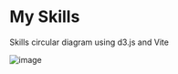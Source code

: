 # My Skills
Skills circular diagram using d3.js and Vite

![image](https://user-images.githubusercontent.com/13103045/161138925-17c60830-4d59-4da9-93d5-aafd3abe30fb.png)
